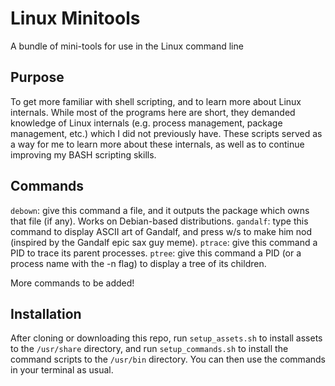 # Linux Minitools
A bundle of mini-tools for use in the Linux command line
## Purpose
To get more familiar with shell scripting, and to learn more about Linux internals. While most of the programs here are short, they demanded knowledge of Linux internals (e.g. process management, package management, etc.) which I did not previously have. These scripts served as a way for me to learn more about these internals, as well as to continue improving my BASH scripting skills.
## Commands
`debown`: give this command a file, and it outputs the package which owns that file (if any). Works on Debian-based distributions.
`gandalf`: type this command to display ASCII art of Gandalf, and press w/s to make him nod (inspired by the Gandalf epic sax guy meme).
`ptrace`: give this command a PID to trace its parent processes.
`ptree`: give this command a PID (or a process name with the -n flag) to display a tree of its children.

More commands to be added!
## Installation
After cloning or downloading this repo, run `setup_assets.sh` to install assets to the `/usr/share` directory, and run `setup_commands.sh` to install the command scripts to the `/usr/bin` directory. You can then use the commands in your terminal as usual.
